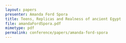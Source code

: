 ```yaml
---
layout: papers
presenter: Amanda Ford Spora
title: Teens, Replicas and Realness of ancient Egypt
file: amandaFordSpora.pdf
mimetype: pdf
permalink: conference/papers/amanda-ford-spora
---
```

